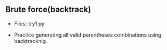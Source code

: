 ## Brute force(backtrack)

- Files: try1.py

- Practice generating all valid parentheses combinations using backtracknig.
